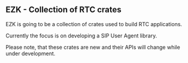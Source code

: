 ## EZK - Collection of RTC crates

EZK is going to be a collection of crates used to build RTC applications.

Currently the focus is on developing a SIP User Agent library.

Please note, that these crates are new and their APIs will change while under development.
